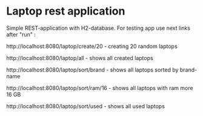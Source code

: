 # Laptop rest application
Simple REST-application with H2-database.
For testing app use next links after "run" :

http://localhost:8080/laptop/create/20 - creating 20 random laptops

http://localhost:8080/laptop/all - shows all created laptops

http://localhost:8080/laptop/sort/brand - shows all laptops sorted by brand-name

http://localhost:8080/laptop/sort/ram/16 - shows all laptops with ram more 16 GB

http://localhost:8080/laptop/sort/used - shows all used laptops



